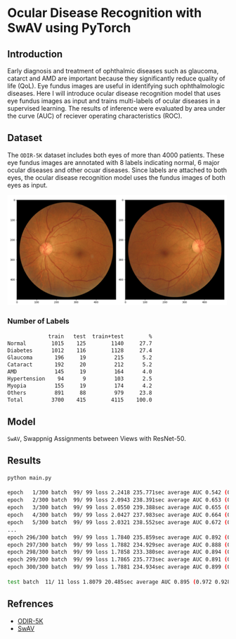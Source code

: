 # Ocular Disease Recognition with SwAV using PyTorch

## Introduction

Early diagnosis and treatment of ophthalmic diseases such as glaucoma, catarct and AMD are important because they significantly reduce quality of life (QoL).
Eye fundus images are useful in identifying such ophthalmologic diseases.
Here I will introduce ocular disease recognition model that uses eye fundus images as input and trains multi-labels of ocular diseases in a supervised learning.
The results of inference were evaluated by area under the curve (AUC) of reciever operating characteristics (ROC).

## Dataset

The `ODIR-5K` dataset includes both eyes of more than 4000 patients.
These eye fundus images are annotated with 8 labels indicating normal, 6 major ocular diseases and other ocuar diseases.
Since labels are attached to both eyes, the ocular disease recognition model uses the fundus images of both eyes as input.

<img src="figure/input.png" alt="input" width="500px" />

### Number of Labels

```
             train   test  train+test        %
Normal        1015    125        1140     27.7
Diabetes      1012    116        1128     27.4
Glaucoma       196     19         215      5.2
Cataract       192     20         212      5.2
AMD            145     19         164      4.0
Hypertension    94      9         103      2.5
Myopia         155     19         174      4.2
Others         891     88         979     23.8
Total         3700    415        4115    100.0
```

## Model

`SwAV`, Swappnig Assignments between Views with ResNet-50.


## Results

```bash
python main.py

epoch   1/300 batch  99/ 99 loss 2.2418 235.771sec average AUC 0.542 (0.533 0.522 0.555 0.713 0.505 0.438 0.566 0.502)
epoch   2/300 batch  99/ 99 loss 2.0943 238.391sec average AUC 0.653 (0.584 0.599 0.684 0.943 0.513 0.467 0.921 0.510)
epoch   3/300 batch  99/ 99 loss 2.0550 239.388sec average AUC 0.655 (0.590 0.613 0.702 0.957 0.544 0.373 0.965 0.500)
epoch   4/300 batch  99/ 99 loss 2.0427 237.983sec average AUC 0.664 (0.590 0.609 0.751 0.963 0.539 0.385 0.975 0.505)
epoch   5/300 batch  99/ 99 loss 2.0321 238.552sec average AUC 0.672 (0.598 0.619 0.748 0.955 0.534 0.427 0.983 0.513)
...
epoch 296/300 batch  99/ 99 loss 1.7840 235.859sec average AUC 0.892 (0.946 0.938 0.967 0.993 0.530 0.818 0.999 0.941)
epoch 297/300 batch  99/ 99 loss 1.7882 234.929sec average AUC 0.888 (0.947 0.930 0.962 0.994 0.531 0.805 0.999 0.939)
epoch 298/300 batch  99/ 99 loss 1.7858 233.380sec average AUC 0.894 (0.949 0.932 0.966 0.991 0.572 0.809 0.999 0.936)
epoch 299/300 batch  99/ 99 loss 1.7865 235.773sec average AUC 0.891 (0.949 0.936 0.974 0.995 0.557 0.780 0.999 0.940)
epoch 300/300 batch  99/ 99 loss 1.7881 234.934sec average AUC 0.899 (0.944 0.934 0.978 0.995 0.546 0.861 0.998 0.939)

test batch  11/ 11 loss 1.8079 20.485sec average AUC 0.895 (0.972 0.928 0.970 0.992 0.531 0.833 0.998 0.932)
```

## Refrences

- [ODIR-5K](https://www.kaggle.com/datasets/andrewmvd/ocular-disease-recognition-odir5k)
- [SwAV](https://github.com/facebookresearch/swav)
